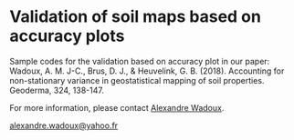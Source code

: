 # Validation of soil maps based on accuracy plots  
Sample codes for the validation based on accuracy plot in our paper: Wadoux, A. M. J-C., Brus, D. J., & Heuvelink, G. B. (2018). Accounting for non-stationary variance in geostatistical mapping of soil properties. Geoderma, 324, 138-147.

For more information, please contact [Alexandre Wadoux](http://wadoux.org/).

alexandre.wadoux@yahoo.fr
